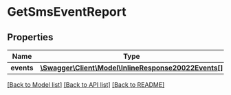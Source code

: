 # GetSmsEventReport

## Properties
Name | Type | Description | Notes
------------ | ------------- | ------------- | -------------
**events** | [**\Swagger\Client\Model\InlineResponse20022Events[]**](InlineResponse20022Events.md) |  | [optional] 

[[Back to Model list]](../README.md#documentation-for-models) [[Back to API list]](../README.md#documentation-for-api-endpoints) [[Back to README]](../README.md)


